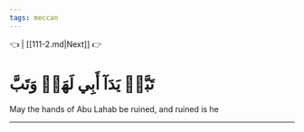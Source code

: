 ```yaml
---
tags: meccan
---
```


👈  | [[111-2.md|Next]] 👉

# تَبَّتۡ يَدَآ أَبِي لَهَبٖ وَتَبَّ

May the hands of Abu Lahab be ruined, and ruined is he

---

